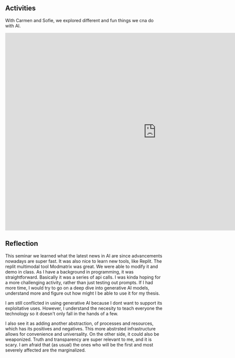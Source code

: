 ## Activities
With Carmen and Sofie, we explored different and fun things we cna do with AI.

<iframe src="https://docs.google.com/presentation/d/e/2PACX-1vTGLIS8vKvbj_T2xZObPBd-doUXChFSSf233dfZxC36iLFYuVIHmLY73h5h5Ruo6-SvVwyKgC5U3b7K/embed?start=false&loop=false&delayms=3000" frameborder="0" width="960" height="629" allowfullscreen="true" mozallowfullscreen="true" webkitallowfullscreen="true"></iframe>

## Reflection
This seminar we learned what the latest news in AI are since advancements nowadays are super fast. It was also nice to learn new tools, like Replit. The replit multimodal tool Modmatrix was great. We were able to modify it and demo in class. As I have a background in programming, it was straightforward. Basically it was a series of api calls. I was kinda hoping for a more challenging activity, rather than just testing out prompts. If I had more time, I would try to go on a deep dive into generative AI models, understand more and figure out how might I be able to use it for my thesis.

I am still conflicted in using generative AI because I dont want to support its exploitative uses. However, I understand the necesity to teach everyone the technology so it doesn't only fall in the hands of a few. 

I also see it as adding another abstraction, of processes and resources, which has its positives and negatives. This more abstrsted infrastructure allows for convenience and universality. On the other side, it could also be weaponized. Truth and transparency are super relevant to me, and it is scary. I am afraid that (as usual) the ones who will be the first and most severely affected are the marginalized.

